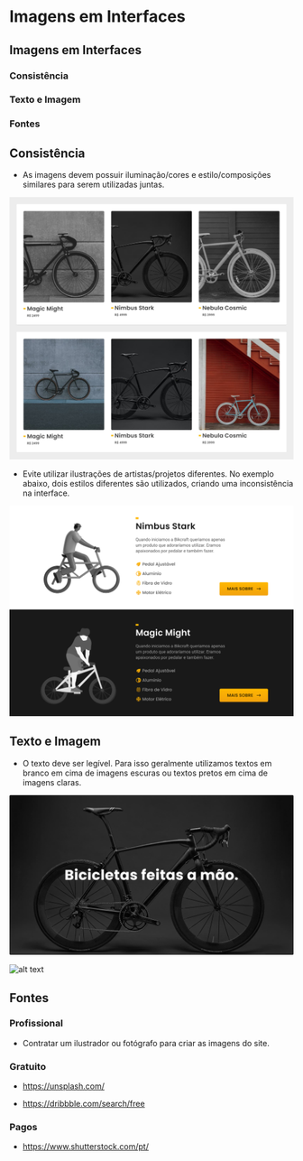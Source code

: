 # Imagens em Interfaces

## Imagens em Interfaces

### Consistência

### Texto e Imagem

### Fontes

## Consistência
* As imagens devem possuir iluminação/cores e estilo/composições similares para serem utilizadas juntas.

![alt text](image.png)

* Evite utilizar ilustrações de artistas/projetos diferentes. No exemplo abaixo, dois estilos diferentes são utilizados, criando uma inconsistência na interface.

![alt text](image-1.png)

## Texto e Imagem
* O texto deve ser legível. Para isso geralmente utilizamos textos em branco em cima de imagens escuras ou textos pretos em cima de imagens claras.

![alt text](image-2.png)

![alt text](image-3.png)

## Fontes

### Profissional
* Contratar um ilustrador ou fotógrafo para criar as imagens do site.

### Gratuito

* https://unsplash.com/

* https://dribbble.com/search/free

### Pagos

* https://www.shutterstock.com/pt/